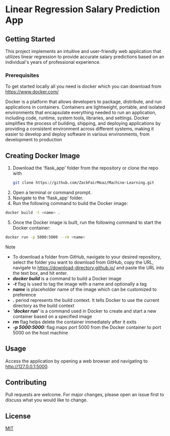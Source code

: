 # Linear Regression Salary Prediction App

## Getting Started

This project implements an intuitive and user-friendly web application that utilizes linear regression to provide accurate salary predictions based on an individual's years of professional experience.

### Prerequisites

To get started locally all you need is docker which you can download from https://www.docker.com/

Docker is a platform that allows developers to package, distribute, and run applications in containers. Containers are lightweight, portable, and isolated environments that encapsulate everything needed to run an application, including code, runtime, system tools, libraries, and settings. Docker simplifies the process of building, shipping, and deploying applications by providing a consistent environment across different systems, making it easier to develop and deploy software in various environments, from development to production

## Creating Docker Image

1. Download the 'flask_app' folder from the repository or clone the repo with
   ```sh
   git clone https://github.com/ZackFairMoaz/Machine-Learning.git
   ```
2. Open a terminal or command prompt.
3. Navigate to the 'flask_app' folder.
4. Run the following command to build the Docker image:

```bash
docker build -t <name> .
```
5. Once the Docker image is built, run the following command to start the Docker container:

```bash
docker run -p 5000:5000 --rm <name>
```

Note

* To download a folder from GitHub, navigate to your desired repository, select the folder you want to download from GitHub, copy the URL, navigate to https://download-directory.github.io/ and paste the URL into the text box, and hit enter.
* ***docker build*** is a command to build a Docker image
* ***-t*** flag is used to tag the image with a name and optionally a tag
* ***name*** is placeholder name of the image which can be customized to preference
* ***.*** period represents the build context. It tells Docker to use the current directory as the build context
* ***'docker run'*** is a command used in Docker to create and start a new container based on a specified image
* ***rm*** flag helps delete the container immediately after it exits
* ***-p 5000:5000:*** flag maps port 5000 from the Docker container to port 5000 on the host machine

## Usage

Access the application by opening a web browser and navigating to http://127.0.0.1:5000.

## Contributing

Pull requests are welcome. For major changes, please open an issue first
to discuss what you would like to change.

## License

[MIT](https://choosealicense.com/licenses/mit/)


